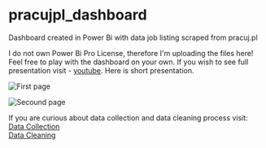 # pracujpl_dashboard
Dashboard created in Power Bi with data job listing scraped from pracuj.pl

I do not own Power Bi Pro License, therefore I'm uploading the files here! Feel free to play with the dashboard on your own. If you wish to see full presentation visit - [youtube](https://youtu.be/W7CTMyoOgIU). Here is short presentation. 

![First page](https://github.com/user-attachments/assets/1ec17b5a-08e5-4704-a75f-bf9b7bb55eed)

![Secound page](https://github.com/user-attachments/assets/0d8c2fe3-ca93-4ee4-a971-057e8b8950db)

If you are curious about data collection and data cleaning process visit:
<br> [Data Collection](https://github.com/DokkaDok/job_listing_scraper)
<br> [Data Cleaning](https://www.kaggle.com/code/arturszledak/data-cleaning-pracujpl-job-listings)
